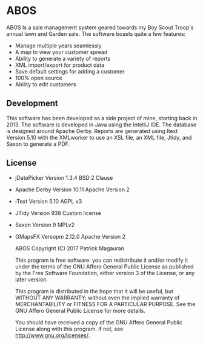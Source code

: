 ABOS
=======
ABOS Is a sale management system geared towards my Boy Scout Troop's annual lawn and Garden sale.
The software boasts quite a few features:

 - Manage multiple years seamlessly
 - A map to view your customer spread 
 - Ability to generate a variety of reports
 - XML import/export for product data
 - Save default settings for adding a customer
 - 100% open source
 - Ability to edit customers


Development
----------
This software has been developed as a side project of mine, starting back in 2013. The software is developed in Java using the IntelliJ IDE. The database is designed around Apache Derby. Reports are generated using Itext Version 5.10 with the XMLworker to use an XSL file, an XML file, Jtidy, and Saxon to generate a PDF.

License
------------
*   jDatePicker Version 1.3.4  BSD 2 Clause
*   Apache Derby Version 10.11  Apache Version 2
*   iText Version 5.10  AGPL v3
*   JTidy Version 938  Custom license
*   Saxon Version 9   MPLv2
*   GMapsFX Versopm 2.12.0 Apache Version 2


    ABOS
    Copyright (C) 2017 Patrick Magauran

    This program is free software: you can redistribute it and/or modify
    it under the terms of the GNU Affero General Public License as published
    by the Free Software Foundation, either version 3 of the License, or
    any later version.

    This program is distributed in the hope that it will be useful,
    but WITHOUT ANY WARRANTY; without even the implied warranty of
    MERCHANTABILITY or FITNESS FOR A PARTICULAR PURPOSE.  See the
    GNU Affero General Public License for more details.

    You should have received a copy of the GNU Affero General Public License
    along with this program.  If not, see <http://www.gnu.org/licenses/>.


